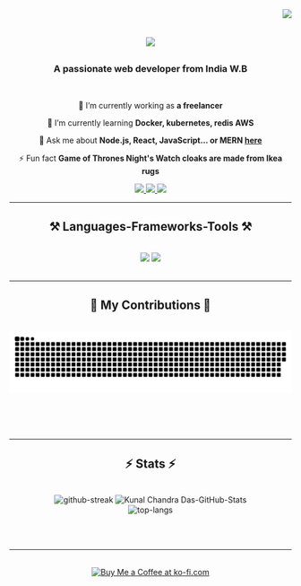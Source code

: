 <img align="right" src="https://visitor-badge.laobi.icu/badge?page_id=Kunal-Ch-Das-Official.Kunal-Ch-Das-Official" />

<h1 align="center">
    <img src="https://readme-typing-svg.herokuapp.com/?font=Righteous&size=35&center=true&vCenter=true&width=500&height=70&duration=4000&lines=Hi+There!+👋;+I'm+Kunal+Chandra+Das!;" />
</h1>

<h3 align="center">A passionate web developer from India W.B</h3>

<br/>

<div align="center">
 
 🔭 I’m currently working as **a freelancer**
 
 🌱 I’m currently learning **Docker, kubernetes, redis AWS**

💬 Ask me about **Node.js, React, JavaScript... or MERN [here](https://www.kunalchandradas.tech)**

⚡ Fun fact **Game of Thrones Night's Watch cloaks are made from Ikea rugs**

 </div>
 
<div align="center"> 
  <a href="mailto:kunalchandradasofficial@gmail.com">
    <img src="https://img.shields.io/badge/Gmail-333333?style=for-the-badge&logo=gmail&logoColor=red" />
  </a>
  <a href="https://www.linkedin.com/in/kunal-chandra-das-470bab218/" target="_blank">
    <img src="https://img.shields.io/badge/LinkedIn-0077B5?style=for-the-badge&logo=linkedin&logoColor=white" target="_blank" />
  </a>
  <a href="https://www.kunalchandradas.tech" target="_blank">
     <img src="https://img.shields.io/badge/Portfolio-FF5722?style=for-the-badge&logo=todoist&logoColor=white" target="_blank" /> <!-- sqlite, safari, google-chrome are other good icon options -->
  </a>
</div>

 <hr/>
 
<h2 align="center">⚒️ Languages-Frameworks-Tools ⚒️</h2>
<br/>
<div align="center">
    <img src="https://skillicons.dev/icons?i=react,nextjs,redux,bootstrap,tailwind,html,css,vscode,github,git" />
    <img src="https://skillicons.dev/icons?i=nodejs,javascript,typescript,express,firebase,mongodb,mysql,postgres,nginx,aws" /><br>
</div>

<br/>
<hr/>

<div align="center">
  <h2>🐍 My Contributions 🐍</h2>
  <br>
  <img alt="snake eating my contributions" src="https://raw.githubusercontent.com/Kunal-Ch-Das-Official/Kunal-Ch-Das-Official/output/github-contribution-grid-snake-dark.svg" />
  
  <br/><br/><br/>
</div>

<hr/>

<h2 align="center">⚡ Stats ⚡</h2>
<br>
<div align=center>
  <img width=390 src="https://github-readme-streak-stats.herokuapp.com/?user=Kunal-Ch-Das-Official&theme=react&border_radius=10" alt="github-streak"/>



  <img width=390 src="https://github-readme-stats.vercel.app/api?username=Kunal-Ch-Das-Official&show_icons=true&locale=en&theme=react&rank_icon=github&border_radius=10" alt="Kunal Chandra Das-GitHub-Stats" />
  <br/>
  <img width=390 align="center" src="https://github-readme-stats.vercel.app/api/top-langs?username=Kunal-Ch-Das-Official&show_icons=true&locale=en&layout=compact&theme=react&border_radius=10&size_weight=0.5&count_weight=0.5&exclude_repo=github-readme-stats" alt="top-langs" />
</div>

<br/><br/>

<hr/>

<br/>

<div align="center">
<a href='https://www.kunalchandradas.tech' target='_blank'><img height='64' style='border:0px;height:64px;' src='https://storage.ko-fi.com/cdn/kofi1.png?v=3' border='0' alt='Buy Me a Coffee at ko-fi.com' /></a>
</div>

<br/>
